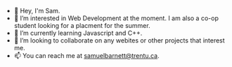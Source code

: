 - 👋 Hey, I'm Sam.
- 👀 I’m interested in Web Development at the moment. I am also a co-op student looking for a placment for the summer.
- 🌱 I’m currently learning Javascript and C++.
- 💞️ I’m looking to collaborate on any webites or other projects that interest me.
- 📫 You can reach me at samuelbarnett@trentu.ca.

<!---
SamuelBarnett/SamuelBarnett is a ✨ special ✨ repository because its `README.md` (this file) appears on your GitHub profile.
You can click the Preview link to take a look at your changes.
--->
